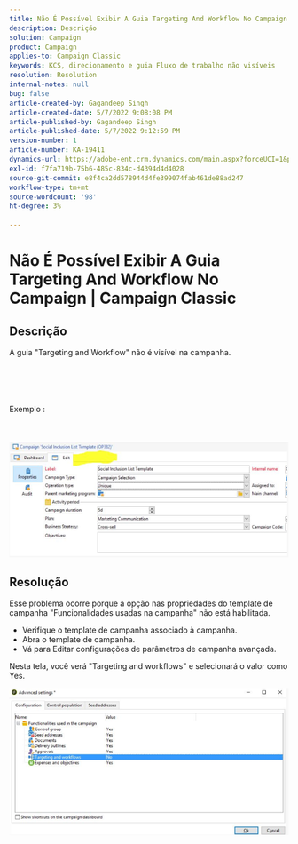 ```yaml
---
title: Não É Possível Exibir A Guia Targeting And Workflow No Campaign | Campaign Classic
description: Descrição
solution: Campaign
product: Campaign
applies-to: Campaign Classic
keywords: KCS, direcionamento e guia Fluxo de trabalho não visíveis
resolution: Resolution
internal-notes: null
bug: false
article-created-by: Gagandeep Singh
article-created-date: 5/7/2022 9:08:08 PM
article-published-by: Gagandeep Singh
article-published-date: 5/7/2022 9:12:59 PM
version-number: 1
article-number: KA-19411
dynamics-url: https://adobe-ent.crm.dynamics.com/main.aspx?forceUCI=1&pagetype=entityrecord&etn=knowledgearticle&id=27056eca-49ce-ec11-a7b5-00224809c196
exl-id: f7fa719b-75b6-485c-834c-d4394d4d4028
source-git-commit: e8f4ca2dd578944d4fe399074fab461de88ad247
workflow-type: tm+mt
source-wordcount: '98'
ht-degree: 3%

---
```


# Não É Possível Exibir A Guia Targeting And Workflow No Campaign | Campaign Classic

## Descrição

A guia &quot;Targeting and Workflow&quot; não é visível na campanha.<br><br> <br><br> <br><br>Exemplo : <br><br> <br><br>![](assets/___6bf24a6c-4ace-ec11-a7b5-00224809c196___.png)

## Resolução


Esse problema ocorre porque a opção nas propriedades do template de campanha &quot;Funcionalidades usadas na campanha&quot; não está habilitada.



- Verifique o template de campanha associado à campanha.
- Abra o template de campanha.
- Vá para Editar configurações de parâmetros de campanha avançada.




Nesta tela, você verá &quot;Targeting and workflows&quot; e selecionará o valor como Yes.



![](assets/f184a935-4ace-ec11-a7b5-00224809c196.png)
